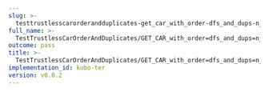 ```yaml
---
slug: >-
  testtrustlesscarorderandduplicates-get_car_with_order-dfs_and_dups-n_of_unixfs_directory_with_duplicate_files
full_name: >-
  TestTrustlessCarOrderAndDuplicates/GET_CAR_with_order=dfs_and_dups=n_of_UnixFS_Directory_With_Duplicate_Files
outcome: pass
title: >-
  TestTrustlessCarOrderAndDuplicates/GET_CAR_with_order=dfs_and_dups=n_of_UnixFS_Directory_With_Duplicate_Files
implementation_id: kubo-ter
version: v0.0.2
---
```


